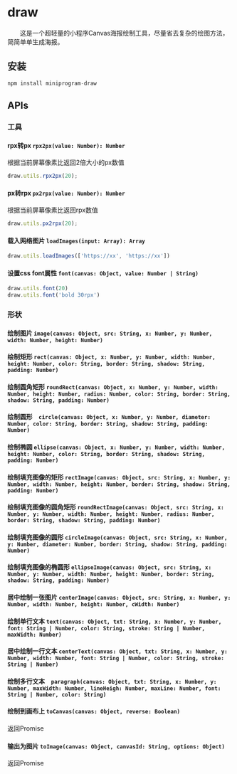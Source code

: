 # draw

　　这是一个超轻量的小程序Canvas海报绘制工具，尽量省去复杂的绘图方法，简简单单生成海报。

## 安装

```javascript
npm install miniprogram-draw
```

## APIs

### 工具

#### rpx转px `rpx2px(value: Number): Number`

根据当前屏幕像素比返回2倍大小的px数值

```javascript
draw.utils.rpx2px(20);
```

#### px转rpx `px2rpx(value: Number): Number`

根据当前屏幕像素比返回rpx数值

```javascript
draw.utils.px2rpx(20);
```

#### 载入网络图片 `loadImages(input: Array): Array`

```javascript
draw.utils.loadImages(['https://xx', 'https://xx'])
```

#### 设置css font属性 `font(canvas: Object, value: Number | String)`

```javascript
draw.utils.font(20)
draw.utils.font('bold 30rpx')
```

### 形状

#### 绘制图片 `image(canvas: Object, src: String, x: Number, y: Number, width: Number, height: Number)`

#### 绘制矩形 `rect(canvas: Object, x: Number, y: Number, width: Number, height: Number, color: String, border: String, shadow: String, padding: Number)`

#### 绘制圆角矩形 `roundRect(canvas: Object, x: Number, y: Number, width: Number, height: Number, radius: Number, color: String, border: String, shadow: String, padding: Number)`

#### 绘制圆形　`circle(canvas: Object, x: Number, y: Number, diameter: Number, color: String, border: String, shadow: String, padding: Number)`

#### 绘制椭圆 `ellipse(canvas: Object, x: Number, y: Number, width: Number, height: Number, color: String, border: String, shadow: String, padding: Number)`

#### 绘制填充图像的矩形 `rectImage(canvas: Object, src: String, x: Number, y: Number, width: Number, height: Number, border: String, shadow: String, padding: Number)`

#### 绘制填充图像的圆角矩形 `roundRectImage(canvas: Object, src: String, x: Number, y: Number, width: Number, height: Number, radius: Number, border: String, shadow: String, padding: Number)`

#### 绘制填充图像的圆形 `circleImage(canvas: Object, src: String, x: Number, y: Number, diameter: Number, border: String, shadow: String, padding: Number)`

#### 绘制填充图像的椭圆形 `ellipseImage(canvas: Object, src: String, x: Number, y: Number, width: Number, height: Number, border: String, shadow: String, padding: Number)`

#### 居中绘制一张图片 `centerImage(canvas: Object, src: String, x: Number, y: Number, width: Number, height: Number, cWidth: Number)`

#### 绘制单行文本 `text(canvas: Object, txt: String, x: Number, y: Number, font: String | Number, color: String, stroke: String | Number, maxWidth: Number)`

#### 居中绘制一行文本 `centerText(canvas: Object, txt: String, x: Number, y: Number, width: Number, font: String | Number, color: String, stroke: String | Number)`

#### 绘制多行文本　`paragraph(canvas: Object, txt: String, x: Number, y: Number, maxWidth: Number, lineHeigh: Number, maxLine: Number, font: String | Number, color: String)`

#### 绘制到画布上 `toCanvas(canvas: Object, reverse: Boolean)`
返回Promise

#### 输出为图片 `toImage(canvas: Object, canvasId: String, options: Object)`
返回Promise
